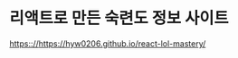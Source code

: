 # 리액트로 만든 숙련도 정보 사이트

[https:://](https://hyw0206.github.io/react-lol-mastery/)https://hyw0206.github.io/react-lol-mastery/
